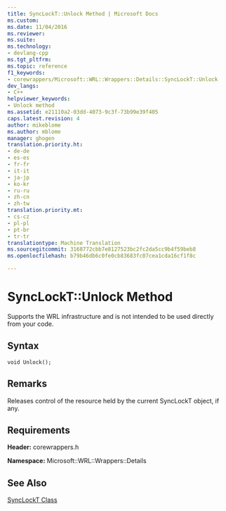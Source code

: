 ```yaml
---
title: SyncLockT::Unlock Method | Microsoft Docs
ms.custom: 
ms.date: 11/04/2016
ms.reviewer: 
ms.suite: 
ms.technology:
- devlang-cpp
ms.tgt_pltfrm: 
ms.topic: reference
f1_keywords:
- corewrappers/Microsoft::WRL::Wrappers::Details::SyncLockT::Unlock
dev_langs:
- C++
helpviewer_keywords:
- Unlock method
ms.assetid: e21110a2-03dd-4073-9c3f-73b99e39f405
caps.latest.revision: 4
author: mikeblome
ms.author: mblome
manager: ghogen
translation.priority.ht:
- de-de
- es-es
- fr-fr
- it-it
- ja-jp
- ko-kr
- ru-ru
- zh-cn
- zh-tw
translation.priority.mt:
- cs-cz
- pl-pl
- pt-br
- tr-tr
translationtype: Machine Translation
ms.sourcegitcommit: 3168772cbb7e8127523bc2fc2da5cc9b4f59beb8
ms.openlocfilehash: b79b46db6c0fe0cb83683fc07cea1cda16cf1f8c

---
```

# SyncLockT::Unlock Method
Supports the WRL infrastructure and is not intended to be used directly from your code.  
  
## Syntax  
  
```  
void Unlock();  
```  
  
## Remarks  
 Releases control of the resource held by the current SyncLockT object, if any.  
  
## Requirements  
 **Header:** corewrappers.h  
  
 **Namespace:** Microsoft::WRL::Wrappers::Details  
  
## See Also  
 [SyncLockT Class](../windows/synclockt-class.md)


<!--HONumber=Jan17_HO1-->


